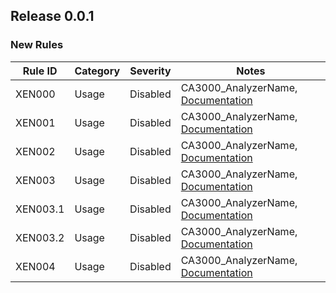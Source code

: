 ## Release 0.0.1

### New Rules

| Rule ID  | Category | Severity | Notes                                                           |
|----------|----------|----------|-----------------------------------------------------------------|
| XEN000   | Usage    | Disabled | CA3000_AnalyzerName, [Documentation](CA3000_Documentation_Link) |
| XEN001   | Usage    | Disabled | CA3000_AnalyzerName, [Documentation](CA3000_Documentation_Link) |
| XEN002   | Usage    | Disabled | CA3000_AnalyzerName, [Documentation](CA3000_Documentation_Link) |
| XEN003   | Usage    | Disabled | CA3000_AnalyzerName, [Documentation](CA3000_Documentation_Link) |
| XEN003.1 | Usage    | Disabled | CA3000_AnalyzerName, [Documentation](CA3000_Documentation_Link) |
| XEN003.2 | Usage    | Disabled | CA3000_AnalyzerName, [Documentation](CA3000_Documentation_Link) |
| XEN004   | Usage    | Disabled | CA3000_AnalyzerName, [Documentation](CA3000_Documentation_Link) |